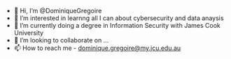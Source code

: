 - 👋 Hi, I’m @DominiqueGregoire
- 👀 I’m interested in learnng all I can about cybersecurity and data anaysis
- 🌱 I’m currently doing a degree in Information Security with James Cook University
- 💞️ I’m looking to collaborate on ...
- 📫 How to reach me - dominique.gregoire@my.jcu.edu.au

<!---
DominiqueGregoire/DominiqueGregoire is a ✨ special ✨ repository because its `README.md` (this file) appears on your GitHub profile.
You can click the Preview link to take a look at your changes.
--->
